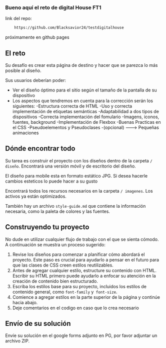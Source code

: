 ### Bueno aquí el reto de digital House FT1

link del repo:

```bash
    https://github.com/Blacksavior24/testdigitalhouse

```
próximamente en github pages

## El reto

Su desafío es crear esta página de destino y hacer que se parezca lo más posible al diseño.

Sus usuarios deberían poder:

- Ver el diseño óptimo para el sitio según el tamaño de la pantalla de su dispositivo
- Los aspectos que tendremos en cuenta para la corrección serán los siguientes:
  -Estructura correcta de HTML
  -Uso y correcta implementación de etiquetas semánticas
  -Adaptabilidad a dos tipos de dispositivos
  -Correcta implementación del fomulario
  -Imagens, iconos, fuentes, background
  -Implementación de Flexbox
  -Buenas Practicas en el CSS
  -Pseudoelementos y Pseudoclases
  -(opcional) ---> Pequeñas animaciones

## Dónde encontrar todo

Su tarea es construir el proyecto con los diseños dentro de la carpeta `/ diseño`. Encontrará una versión móvil y de escritorio del diseño.

El diseño para mobile esta en formato estático JPG. Si desea hacerle cambios esteticos lo puede hacer a su gusto

Encontrará todos los recursos necesarios en la carpeta `/ imagenes`. Los activos ya están optimizados.

También hay un archivo `style-guide.md` que contiene la información necesaria, como la paleta de colores y las fuentes.

## Construyendo tu proyecto

No dude en utilizar cualquier flujo de trabajo con el que se sienta cómodo. A continuación se muestra un proceso sugerido:

1. Revise los diseños para comenzar a planificar cómo abordará el proyecto. Este paso es crucial para ayudarlo a pensar en el futuro para que las clases de CSS creen estilos reutilizables.
2. Antes de agregar cualquier estilo, estructure su contenido con HTML. Escribir su HTML primero puede ayudarlo a enfocar su atención en la creación de contenido bien estructurado.
3. Escriba los estilos base para su proyecto, incluidos los estilos de contenido general, como `font-family` y` font-size`.
4. Comience a agregar estilos en la parte superior de la página y continúe hacia abajo.
5. Deje comentarios en el codigo en caso que lo crea necesario

## Envío de su solución

Envíe su solución en el google forms adjunto en PG, por favor adjuntar un archivo ZIP.
